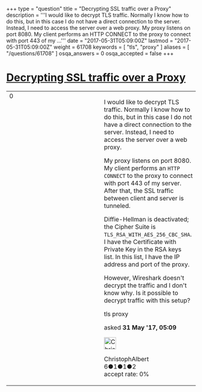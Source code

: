 +++
type = "question"
title = "Decrypting SSL traffic over a Proxy"
description = '''I would like to decrypt TLS traffic. Normally I know how to do this, but in this case I do not have a direct connection to the server. Instead, I need to access the server over a web proxy. My proxy listens on port 8080. My client performs an HTTP CONNECT to the proxy to connect with port 443 of my ...'''
date = "2017-05-31T05:09:00Z"
lastmod = "2017-05-31T05:09:00Z"
weight = 61708
keywords = [ "tls", "proxy" ]
aliases = [ "/questions/61708" ]
osqa_answers = 0
osqa_accepted = false
+++

<div class="headNormal">

# [Decrypting SSL traffic over a Proxy](/questions/61708/decrypting-ssl-traffic-over-a-proxy)

</div>

<div id="main-body">

<div id="askform">

<table id="question-table" style="width:100%;"><colgroup><col style="width: 50%" /><col style="width: 50%" /></colgroup><tbody><tr class="odd"><td style="width: 30px; vertical-align: top"><div class="vote-buttons"><div id="post-61708-score" class="post-score" title="current number of votes">0</div><div id="favorite-count" class="favorite-count"></div></div></td><td><div id="item-right"><div class="question-body"><p>I would like to decrypt TLS traffic. Normally I know how to do this, but in this case I do not have a direct connection to the server. Instead, I need to access the server over a web proxy.</p><p>My proxy listens on port 8080. My client performs an <code>HTTP CONNECT</code> to the proxy to connect with port 443 of my server. After that, the SSL traffic between client and server is tunneled.</p><p>Diffie-Hellman is deactivated; the Cipher Suite is <code>TLS_RSA_WITH_AES_256_CBC_SHA</code>. I have the Certificate with Private Key in the RSA keys list. In this list, I have the IP address and port of the proxy.</p><p>However, Wireshark doesn't decrypt the traffic and I don't know why. Is it possible to decrypt traffic with this setup?</p></div><div id="question-tags" class="tags-container tags">tls proxy</div><div id="question-controls" class="post-controls"></div><div class="post-update-info-container"><div class="post-update-info post-update-info-user"><p>asked <strong>31 May '17, 05:09</strong></p><img src="https://secure.gravatar.com/avatar/a2c23c2f7f917ac5ead4ee58ac748293?s=32&amp;d=identicon&amp;r=g" class="gravatar" width="32" height="32" alt="ChristophAlbert&#39;s gravatar image" /><p>ChristophAlbert<br />
<span class="score" title="6 reputation points">6</span><span title="1 badges"><span class="badge1">●</span><span class="badgecount">1</span></span><span title="1 badges"><span class="silver">●</span><span class="badgecount">1</span></span><span title="2 badges"><span class="bronze">●</span><span class="badgecount">2</span></span><br />
<span class="accept_rate" title="Rate of the user&#39;s accepted answers">accept rate:</span> <span title="ChristophAlbert has no accepted answers">0%</span></p></div></div><div id="comments-container-61708" class="comments-container"></div><div id="comment-tools-61708" class="comment-tools"></div><div class="clear"></div><div id="comment-61708-form-container" class="comment-form-container"></div><div class="clear"></div></div></td></tr></tbody></table>

</div>

</div>


